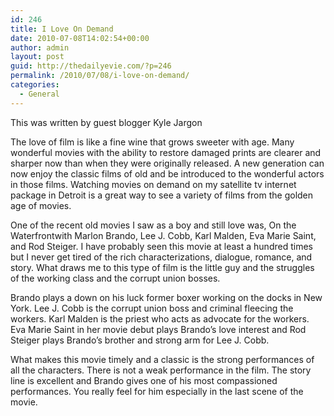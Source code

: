 ```yaml
---
id: 246
title: I Love On Demand
date: 2010-07-08T14:02:54+00:00
author: admin
layout: post
guid: http://thedailyevie.com/?p=246
permalink: /2010/07/08/i-love-on-demand/
categories:
  - General
---
```

This was written by guest blogger Kyle Jargon

The love of film is like a fine wine that grows sweeter with age. Many wonderful movies with the ability to restore damaged prints are clearer and sharper now than when they were originally released. A new generation can now enjoy the classic films of old and be introduced to the wonderful actors in those films. Watching movies on demand on my satellite tv internet package in Detroit is a great way to see a variety of films from the golden age of movies.

One of the recent old movies I saw as a boy and still love was, On the Waterfrontwith Marlon Brando, Lee J. Cobb, Karl Malden, Eva Marie Saint, and Rod Steiger. I have probably seen this movie at least a hundred times but I never get tired of the rich characterizations, dialogue, romance, and story. What draws me to this type of film is the little guy and the struggles of the working class and the corrupt union bosses.

Brando plays a down on his luck former boxer working on the docks in New York. Lee J. Cobb is the corrupt union boss and criminal fleecing the workers. Karl Malden is the priest who acts as advocate for the workers. Eva Marie Saint in her movie debut plays Brando&#8217;s love interest and Rod Steiger plays Brando&#8217;s brother and strong arm for Lee J. Cobb.

What makes this movie timely and a classic is the strong performances of all the characters. There is not a weak performance in the film. The story line is excellent and Brando gives one of his most compassioned performances. You really feel for him especially in the last scene of the movie.